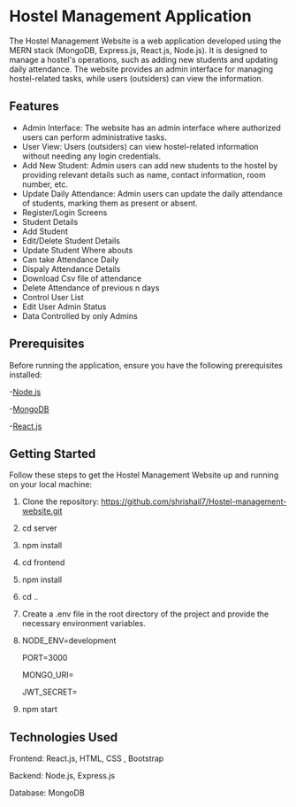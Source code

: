 # Hostel Management Application

The Hostel Management Website is a web application developed using the MERN stack (MongoDB, Express.js, React.js, Node.js). It is designed to manage a hostel's operations, such as adding new students and updating daily attendance. The website provides an admin interface for managing hostel-related tasks, while users (outsiders) can view the information.

## Features

-  Admin Interface: The website has an admin interface where authorized users can perform administrative tasks.
-  User View: Users (outsiders) can view hostel-related information without needing any login credentials.
-  Add New Student: Admin users can add new students to the hostel by providing relevant details such as name, contact information, room           number, etc.
-  Update Daily Attendance: Admin users can update the daily attendance of students, marking them as present or absent.
-  Register/Login Screens
-  Student Details
-  Add Student
-  Edit/Delete Student Details
-  Update Student Where abouts
-  Can take Attendance Daily
-  Dispaly Attendance Details
-  Download Csv file of attendance
-  Delete Attendance of previous n days
-  Control User List
-  Edit User Admin Status
-  Data Controlled by only Admins


## Prerequisites

Before running the application, ensure you have the following prerequisites installed:

-[Node.js](https://nodejs.org/en/download)

-[MongoDB](https://www.mongodb.com/try/download/community)

-[React.js](https://react.dev/)

## Getting Started
Follow these steps to get the Hostel Management Website up and running on your local machine:

1. Clone the repository:  https://github.com/shrishail7/Hostel-management-website.git

2. cd server

3. npm install

4. cd frontend

5. npm install

6. cd ..

7. Create a .env file in the root directory of the project and provide the necessary environment variables.

8. NODE_ENV=development
   
   PORT=3000
   
   MONGO_URI=
   
   JWT_SECRET=

9. npm start

## Technologies Used

Frontend: React.js, HTML, CSS , Bootstrap

Backend: Node.js, Express.js

Database: MongoDB

